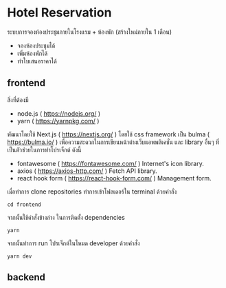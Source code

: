 # Hotel Reservation
ระบบการจองห้องประชุมภายในโรงแรม + ห้องพัก (สร้างใหม่ภายใน 1 เดือน)
- จองห้องประชุมได้
- เพิ่มห้องพักได้
- ทำใบเสนอราคาได้

## frontend

สิ่งที่ต้องมี
- node.js ( https://nodejs.org/ )
- yarn ( https://yarnpkg.com/ )

พัฒนาโดยใช้ Next.js ( https://nextjs.org/ )
โดยใช้ css framework เป็น bulma ( https://bulma.io/ ) เพื่อความสะดวกในการเขียนหน้าต่างเว็บแอพพลิเคชั่น
และ library อื่นๆ ที่เป็นตัวช่วยในการทำโปรเจ็กต์ ดังนี้
- fontawesome ( https://fontawesome.com/ ) Internet's icon library.
- axios ( https://axios-http.com/ ) Fetch API library.
- react hook form ( https://react-hook-form.com/ ) Management form.

เมื่อทำการ clone repositories ทำการเข้าโฟลเดอร์ใน terminal ด้วยคำลั่ง
```
cd frontend
```
จากนั้นใช้คำสั่งข้างล่าง ในการติดตั้ง dependencies
```
yarn
```
จากนั้นทำการ run โปรเจ็กต์ในโหมด developer ด้วยคำสั่ง
```
yarn dev
```

## backend

